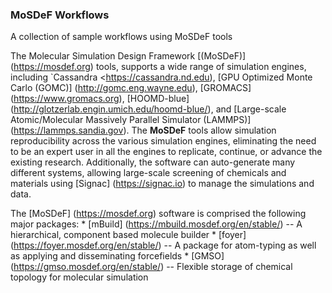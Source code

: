 ### MoSDeF Workflows

A collection of sample workflows using MoSDeF tools

The Molecular Simulation Design Framework [(MoSDeF)] (https://mosdef.org) tools, supports a wide range of simulation engines, including `Cassandra <https://cassandra.nd.edu), [GPU Optimized Monte Carlo (GOMC)] (http://gomc.eng.wayne.edu), [GROMACS] (https://www.gromacs.org),  [HOOMD-blue] (http://glotzerlab.engin.umich.edu/hoomd-blue/), and  [Large-scale Atomic/Molecular Massively Parallel Simulator (LAMMPS)] (https://lammps.sandia.gov).  The **MoSDeF** tools allow simulation reproducibility across the various simulation engines, eliminating the need to be an expert user in all the engines to replicate, continue, or advance the existing research.  Additionally, the software can auto-generate many different systems, allowing large-scale screening of chemicals and materials using [Signac] (https://signac.io) to manage the simulations and data.

The [MoSDeF] (https://mosdef.org) software is comprised the following major packages:
    * [mBuild] (https://mbuild.mosdef.org/en/stable/) -- A hierarchical, component based molecule builder
    * [foyer] (https://foyer.mosdef.org/en/stable/) -- A package for atom-typing as well as applying and disseminating forcefields
    * [GMSO] (https://gmso.mosdef.org/en/stable/) -- Flexible storage of chemical topology for molecular simulation